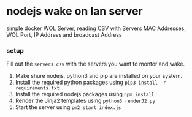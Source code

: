 # nodejs wake on lan server
simple docker WOL Server, reading CSV with Servers MAC Addresses, WOL Port, IP Address and broadcast Address

### setup

Fill out the ``servers.csv`` with the servers you want to montor and wake.

1. Make shure nodejs, python3 and pip are installed on your system.
2. Install the required python packages using ``pip3 install -r requirements.txt``
3. Install the required nodejs packages using ``npm install``
4. Render the Jinja2 templates using ``python3 renderJ2.py``
5. Start the server using ``pm2 start index.js``
